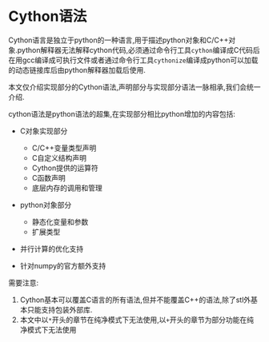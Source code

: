 # Cython语法

Cython语言是独立于python的一种语言,用于描述python对象和C/C++对象.python解释器无法解释cython代码,必须通过命令行工具`cython`编译成C代码后在用gcc编译成可执行文件或者通过命令行工具`cythonize`编译成python可以加载的动态链接库后由python解释器加载后使用.

本文仅介绍实现部分的Cython语法,声明部分与实现部分语法一脉相承,我们会统一介绍.

cython语法是python语法的超集,在实现部分相比python增加的内容包括:

+ C对象实现部分
    + C/C++变量类型声明
    + C自定义结构声明
    + Cython提供的运算符
    + C函数声明
    + 底层内存的调用和管理
    
+ python对象部分
    + 静态化变量和参数
    + 扩展类型

+ 并行计算的优化支持
+ 针对numpy的官方额外支持
    
    

需要注意:

1. Cython基本可以覆盖C语言的所有语法,但并不能覆盖C++的语法,除了stl外基本只能支持包装外部库.
2. 本文中以`*`开头的章节在纯净模式下无法使用,以`+`开头的章节为部分功能在纯净模式下无法使用
